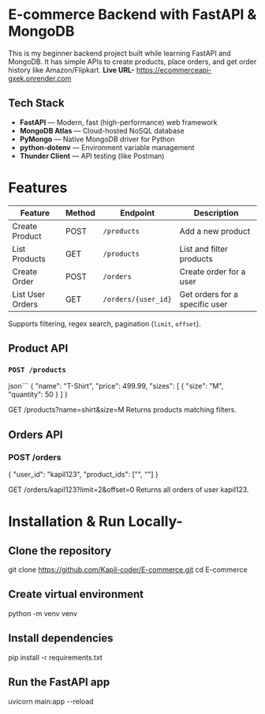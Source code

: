 # E-commerce Backend with FastAPI & MongoDB

This is my beginner backend project built while learning FastAPI and MongoDB. It has simple APIs to create products, place orders, and get order history like Amazon/Flipkart.
**Live URL-** https://ecommerceapi-gxek.onrender.com 
##  Tech Stack

-  **FastAPI** — Modern, fast (high-performance) web framework
-  **MongoDB Atlas** — Cloud-hosted NoSQL database
-  **PyMongo** — Native MongoDB driver for Python
-  **python-dotenv** — Environment variable management
-  **Thunder Client** — API testing (like Postman)

# Features

| Feature            | Method | Endpoint               | Description                          |
|--------------------|--------|------------------------|--------------------------------------|
|   Create Product   | POST   | `/products`            | Add a new product                    |
|   List Products    | GET    | `/products`            | List and filter products             |
|   Create Order     | POST   | `/orders`              | Create order for a user              |
|   List User Orders | GET    | `/orders/{user_id}`    | Get orders for a specific user       |

Supports filtering, regex search, pagination (`limit`, `offset`).


## Product API

### `POST /products`
json``` 
{
  "name": "T-Shirt",
  "price": 499.99,
  "sizes": [
    { "size": "M", "quantity": 50 }
  ]
} 


GET /products?name=shirt&size=M
Returns products matching filters.


## Orders API

### POST /orders


{
  "user_id": "kapil123",
  "product_ids": ["<id1>", "<id2>"]
}


GET /orders/kapil123?limit=2&offset=0
Returns all orders of user kapil123.


# Installation & Run Locally-
## Clone the repository
git clone https://github.com/Kapil-coder/E-commerce.git
cd E-commerce

## Create virtual environment
python -m venv venv

## Install dependencies
pip install -r requirements.txt

## Run the FastAPI app
uvicorn main:app --reload










